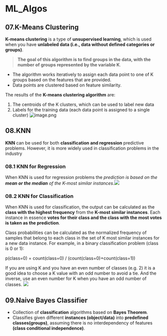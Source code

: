 # ML_Algos

## 07.K-Means Clustering
 
 __K-means clustering__ is a type of __unsupervised learning__, which is used when you have __unlabeled data (i.e., data without defined categories or groups)__. 
> __The goal of this algorithm is to find groups in the data, with the number of groups represented by the variable K__. <br>

- The algorithm works iteratively to assign each data point to one of K groups based on the features that are provided. <br>
- Data points are clustered based on feature similarity.<br>

The results of the __K-means clustering algorithm__ are:
1. The centroids of the K clusters, which can be used to label new data
2. Labels for the training data (each data point is assigned to a single cluster)
![image.png](https://cdn-images-1.medium.com/max/716/1*WkU1q0Cuha2QKU5JnkcZBw.gif)

## 08.KNN
__KNN__ can be used for both __classification and regression__ predictive problems. However, it is more widely used in classification problems in the industry

### 08.1 KNN for Regression
When KNN is used for regression problems the _prediction is based on the __mean or the median__ of the K-most similar instances_.<img src="https://raw.githubusercontent.com/insaid2018/Term-3/master/Images/download%20(2).png" />

### 08.2 KNN for Classification
When KNN is used for classification, the output can be calculated as the __class with the highest frequency__ from the __K-most similar instances__. Each instance in essence __votes for their class and the class with the most votes is taken as the prediction__.

Class probabilities can be calculated as the normalized frequency of samples that belong to each class in the set of K most similar instances for a new data instance. For example, in a binary classification problem (class is 0 or 1):

p(class=0) = count(class=0) / (count(class=0)+count(class=1))

If you are using K and you have an even number of classes (e.g. 2) it is a good idea to choose a K value with an odd number to avoid a tie. And the inverse, use an even number for K when you have an odd number of classes.
<img src="https://raw.githubusercontent.com/insaid2018/Term-3/master/Images/download%20(3).png" />


## 09.Naive Bayes Classifier

- Collection of __classification__ algorithms based on __Bayes Theorem__.
- Classifies given different __instances (object/data)__ into __predefined classes(groups)__, assuming there is no interdependency of features __(class conditional independence)__.
